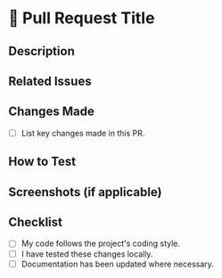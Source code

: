 # 📌 Pull Request Title

## Description

<!-- Provide a brief summary of the changes in this PR. -->

## Related Issues

<!-- Link related issues using `Closes #issue_number` or `Fixes #issue_number` -->

## Changes Made

- [ ] List key changes made in this PR.

## How to Test

<!-- Describe how a reviewer can test these changes. -->

## Screenshots (if applicable)

<!-- Upload screenshots for UI-related changes. -->

## Checklist

- [ ] My code follows the project's coding style.
- [ ] I have tested these changes locally.
- [ ] Documentation has been updated where necessary.
